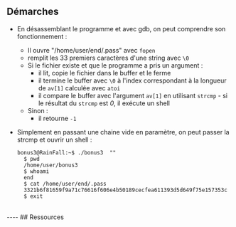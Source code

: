 ## Démarches

-  En désassemblant le programme et avec gdb, on peut comprendre son fonctionnement :
   -  Il ouvre  "/home/user/end/.pass" avec `fopen`
   -  remplit les 33 premiers caractères d'une string avec `\0`
   -  Si le fichier existe et que le programme a pris un argument :
      - il lit, copie le fichier dans le buffer et le ferme 
      - il termine le buffer avec `\0` à l'index correspondant à la longueur de `av[1]` calculée avec `atoi`
      - il compare le buffer avec l'argument `av[1]` en utilisant `strcmp`      - si le résultat du `strcmp` est *0*, il exécute un shell 
   - Sinon :
     - il retourne `-1`

- Simplement en passant une chaine vide en paramètre, on peut passer la strcmp et ouvrir un shell :
  ```
  bonus3@RainFall:~$ ./bonus3  ""
    $ pwd
    /home/user/bonus3
    $ whoami
    end
    $ cat /home/user/end/.pass
    3321b6f81659f9a71c76616f606e4b50189cecfea611393d5d649f75e157353c
    $ exit
    ```
<br>
----
## Ressources